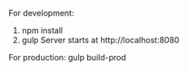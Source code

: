 For development:
1. npm install
2. gulp
Server starts at http://localhost:8080

For production:
gulp build-prod

